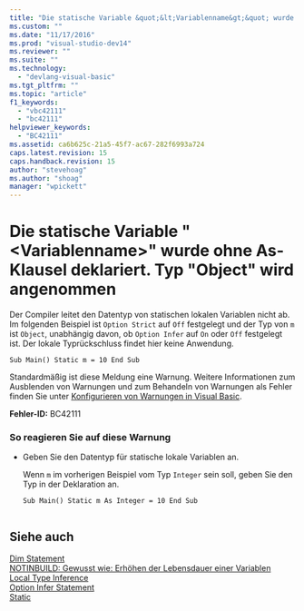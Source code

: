 ```yaml
---
title: "Die statische Variable &quot;&lt;Variablenname&gt;&quot; wurde ohne As-Klausel deklariert. Typ &quot;Object&quot; wird angenommen | Microsoft Docs"
ms.custom: ""
ms.date: "11/17/2016"
ms.prod: "visual-studio-dev14"
ms.reviewer: ""
ms.suite: ""
ms.technology: 
  - "devlang-visual-basic"
ms.tgt_pltfrm: ""
ms.topic: "article"
f1_keywords: 
  - "vbc42111"
  - "bc42111"
helpviewer_keywords: 
  - "BC42111"
ms.assetid: ca6b625c-21a5-45f7-ac67-282f6993a724
caps.latest.revision: 15
caps.handback.revision: 15
author: "stevehoag"
ms.author: "shoag"
manager: "wpickett"
---
```

# Die statische Variable &quot;&lt;Variablenname&gt;&quot; wurde ohne As-Klausel deklariert. Typ &quot;Object&quot; wird angenommen
Der Compiler leitet den Datentyp von statischen lokalen Variablen nicht ab. Im folgenden Beispiel ist `Option Strict` auf `Off` festgelegt und der Typ von `m` ist `Object`, unabhängig davon, ob `Option Infer` auf `On` oder `Off` festgelegt ist. Der lokale Typrückschluss findet hier keine Anwendung.  
  
```  
Sub Main() Static m = 10 End Sub  
```  
  
 Standardmäßig ist diese Meldung eine Warnung. Weitere Informationen zum Ausblenden von Warnungen und zum Behandeln von Warnungen als Fehler finden Sie unter [Konfigurieren von Warnungen in Visual Basic](/visual-studio/ide/configuring-warnings-in-visual-basic).  
  
 **Fehler\-ID:** BC42111  
  
### So reagieren Sie auf diese Warnung  
  
-   Geben Sie den Datentyp für statische lokale Variablen an.  
  
     Wenn `m` im vorherigen Beispiel vom Typ `Integer` sein soll, geben Sie den Typ in der Deklaration an.  
  
    ```  
    Sub Main() Static m As Integer = 10 End Sub  
  
    ```  
  
## Siehe auch  
 [Dim Statement](../../visual-basic/language-reference/statements/dim-statement.md)   
 [NOTINBUILD: Gewusst wie: Erhöhen der Lebensdauer einer Variablen](http://msdn.microsoft.com/de-de/04e7c56c-1db0-4fe5-a678-859a39ec654b)   
 [Local Type Inference](../../visual-basic/programming-guide/language-features/variables/local-type-inference.md)   
 [Option Infer Statement](../../visual-basic/language-reference/statements/option-infer-statement.md)   
 [Static](../../visual-basic/language-reference/modifiers/static.md)